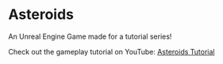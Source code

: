 # Asteroids
An Unreal Engine Game made for a tutorial series!

Check out the gameplay tutorial on YouTube: [Asteroids Tutorial](https://www.youtube.com/watch?v=vRA9DKV-fd4&list=PLSPtS15mOXMfB488RbiM6QK3CUKut0gZ2)
